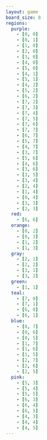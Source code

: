 ```yaml
---
layout: game
board_size: 8
regions:
  purple:
    - [0, 0]
    - [0, 1]
    - [1, 0]
    - [2, 0]
    - [3, 0]
    - [4, 0]
    - [5, 0]
    - [4, 1]
    - [5, 1]
    - [4, 2]
    - [5, 2]
    - [6, 2]
    - [7, 2]
    - [7, 3]
    - [7, 4]
    - [7, 5]
    - [7, 6]
    - [7, 7]
    - [6, 7]
    - [5, 7]
    - [4, 7]
    - [3, 7]
    - [5, 6]
    - [4, 6]
    - [3, 6]
    - [3, 5]
    - [3, 4]
    - [2, 4]
    - [1, 4]
    - [0, 4]
    - [3, 3]
    - [2, 3] 
  red:
    - [6, 6]
  orange:
    - [0, 2]
    - [0, 3]
    - [1, 2]
    - [1, 3]
  gray:
    - [2, 1]
    - [2, 2]
    - [3, 1]
    - [3, 2]
  green:
    - [1, 1]
  teal:
    - [7, 0]
    - [7, 1]
    - [6, 0]
    - [6, 1]
  blue:
    - [0, 7]
    - [0, 6]
    - [0, 5]
    - [1, 7]
    - [1, 6]
    - [1, 5]
    - [2, 7]
    - [2, 6]
    - [2, 5]
  pink:
    - [5, 3]
    - [5, 4]
    - [5, 5]
    - [6, 3]
    - [6, 4]
    - [6, 5]
    - [4, 3]
    - [4, 4]
    - [4, 5]
---
```

<script>
    const boardSize = {{ page.board_size }};
    const regions = {{ page.regions | jsonify }};
</script>